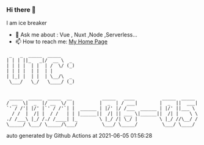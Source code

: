### Hi there 👋

I am ice breaker

- 💬 Ask me about : Vue , Nuxt ,Node ,Serverless...
- 📫 How to reach me: [My Home Page](https://icebreaker.top/)

```
 _   _  _____  _____     
| | | ||_   _|/  __ \  _ 
| | | |  | |  | /  \/ (_)
| | | |  | |  | |        
| |_| |  | |  | \__/\  _ 
 \___/   \_/   \____/ (_)
                         
                         
 _____  _____  _____  __           _____   ____          _____  _____ 
/ __  \|  _  |/ __  \/  |         |  _  | / ___|        |  _  ||  ___|
`' / /'| |/' |`' / /'`| |  ______ | |/' |/ /___  ______ | |/' ||___ \ 
  / /  |  /| |  / /   | | |______||  /| || ___ \|______||  /| |    \ \
./ /___\ |_/ /./ /____| |_        \ |_/ /| \_/ |        \ |_/ //\__/ /
\_____/ \___/ \_____/\___/         \___/ \_____/         \___/ \____/
```

auto generated by Github Actions at 2021-06-05 01:56:28
